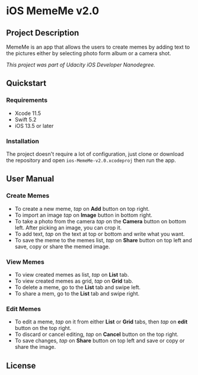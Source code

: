 # iOS MemeMe v2.0

## Project Description

MemeMe is an app that allows the users to create memes by adding text to the pictures either by selecting photo form album or a camera shot.

_This project was part of Udacity iOS Developer Nanodegree._

## Quickstart

### Requirements
* Xcode 11.5
* Swift 5.2
* iOS 13.5 or later

### Installation
The project doesn't require a lot of configuration, just clone or download the repository and open `ios-MemeMe-v2.0.xcodeproj` then run the app.

## User Manual

### Create Memes
* To create a new meme, *tap* on **Add** button on top right.
* To import an image *tap* on **Image** button in bottom right.
* To take a photo from the camera *tap* on the **Camera** button on bottom left. After picking an image, you can crop it.
* To add text, *tap* on the text at top or bottom and write what you want.
* To save the meme to the memes list, *tap* on **Share** button on top left and save, copy or share the memed image.

### View Memes
* To view created memes as list, *tap* on **List** tab.
* To view created memes as grid, *tap* on **Grid** tab.
* To delete a meme, go to the **List** tab and swipe left.
* To share a mem, go to the **List** tab and swipe right.

### Edit Memes
* To edit a meme, *tap* on it from either **List** or **Grid** tabs, then *tap* on **edit** button on the top right.
* To discard or cancel editing, *tap* on **Cancel** button on the top right.
* To save changes, *tap* on **Share** button on top left and save or copy or share the image.

## License
